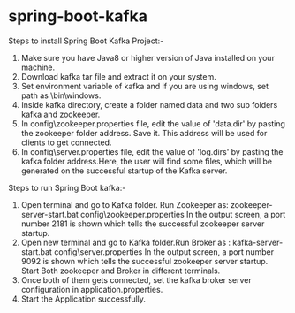 # spring-boot-kafka

Steps to install Spring Boot Kafka Project:- 

1. Make sure you have Java8 or higher version of Java installed on your machine.
2. Download kafka tar file and extract it on your system.
3. Set environment variable of kafka and if you are using windows, set path as \bin\windows.
4. Inside kafka directory, create a folder named data and two sub folders kafka and zookeeper.
5. In config\zookeeper.properties file, edit the value of 'data.dir' by pasting the zookeeper folder address. Save it. This address will be used for clients to get connected.
6. In config\server.properties file, edit the value of 'log.dirs' by pasting the kafka folder address.Here, the user will find some files, which will be generated on the successful startup of the Kafka server.

Steps to run Spring Boot kafka:-
1. Open terminal and go to Kafka folder. Run Zookeeper as:
   zookeeper-server-start.bat config\zookeeper.properties
   In the output screen, a port number 2181 is shown which tells the successful zookeeper server startup.
2. Open new terminal and go to Kafka folder.Run Broker as :
   kafka-server-start.bat config\server.properties
   In the output screen, a port number 9092 is shown which tells the successful zookeeper server startup.
    Start Both zookeeper and Broker in different terminals.
3. Once both of them gets connected, set the kafka broker server configuration in application.properties.
4. Start the Application successfully.